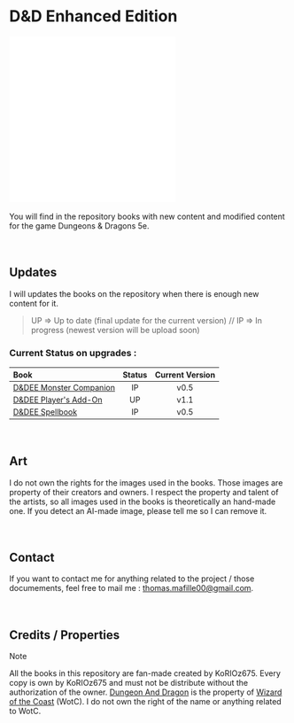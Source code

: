 # D&D Enhanced Edition

<picture>
    <source media="(prefers-color-scheme: dark)" srcset="./Images/D%26DEE_dark.png">
    <source media="(prefers-color-scheme: light)" srcset="./Images/D%26DEE_light.png">
    <img src="./Images/D%26DEE_dark.png" alt="Logo_D&DEE" width="300"/>
</picture>

You will find in the repository books with new content and modified content for the game Dungeons & Dragons 5e.

ㅤ

## Updates

I will updates the books on the repository when there is enough new content for it.

> UP => Up to date (final update for the current version)  //  IP => In progress (newest version will be upload soon)


### **Current Status on upgrades :**
| Book | Status | Current Version |
| :--- | :---: | :--: |
| [D&DEE Monster Companion](https://github.com/KoRIOz675/DnD_Enhanced_Edition/blob/main/D%26DEE%20%20-%20Monster%20Companion.pdf) | IP | v0.5 |
| [D&DEE Player's Add-On](https://github.com/KoRIOz675/DnD_Enhanced_Edition/blob/main/D%26DEE%20-%20Player's%20Add-On.pdf) | UP | v1.1 |
| [D&DEE Spellbook](https://github.com/KoRIOz675/DnD_Enhanced_Edition/blob/main/D%26DEE%20-%20Spellbook.pdf) | IP | v0.5 |

ㅤ

## Art

I do not own the rights for the images used in the books. Those images are property of their creators and owners.
I respect the property and talent of the artists, so all images used in the books is theoretically an hand-made one. If you detect an AI-made image, please tell me so I can remove it.

ㅤ

## Contact

If you want to contact me for anything related to the project / those documements, feel free to mail me : thomas.mafille00@gmail.com.

ㅤ

## Credits / Properties

> [!NOTE]
> All the books in this repository are fan-made created by KoRIOz675.
> Every copy is own by KoRIOz675 and must not be distribute without the authorization of the owner.
> [Dungeon And Dragon](https://dnd.wizards.com) is the property of [Wizard of the Coast](https://company.wizards.com/) (WotC). I do not own the right of the name or anything related to WotC.